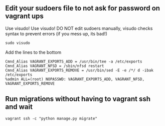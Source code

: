 ## Edit your sudoers file to not ask for password on vagrant ups

Use visudo! Use visudo! DO NOT edit sudoers manually, visudo checks syntax to prevent errors (if you mess up, its bad!)
```
sudo visudo
```

Add the lines to the bottom
```
Cmnd_Alias VAGRANT_EXPORTS_ADD = /usr/bin/tee -a /etc/exports
Cmnd_Alias VAGRANT_NFSD = /sbin/nfsd restart
Cmnd_Alias VAGRANT_EXPORTS_REMOVE = /usr/bin/sed -E -e /*/ d -ibak /etc/exports
%admin ALL=(root) NOPASSWD: VAGRANT_EXPORTS_ADD, VAGRANT_NFSD, VAGRANT_EXPORTS_REMOVE
```

## Run migrations without having to vagrant ssh and wait
```
vagrant ssh -c "python manage.py migrate"
```